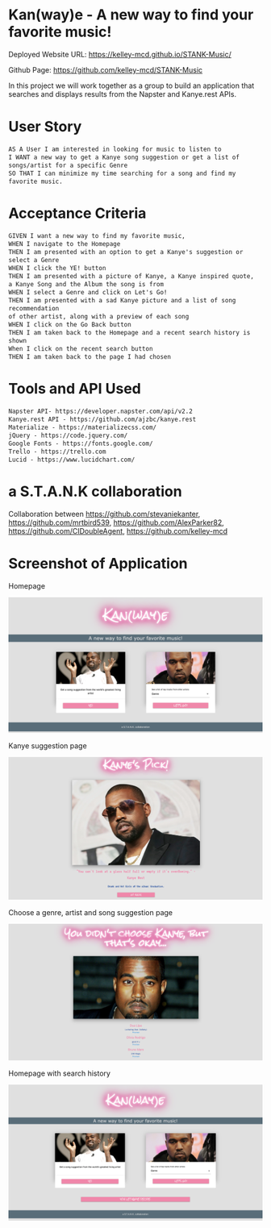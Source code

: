 # Kan(way)e - A new way to find your favorite music!

Deployed Website URL: https://kelley-mcd.github.io/STANK-Music/

Github Page: https://github.com/kelley-mcd/STANK-Music


In this project we will work together as a group to build an application that searches and displays results from the Napster and Kanye.rest APIs.

# User Story
```
AS A User I am interested in looking for music to listen to
I WANT a new way to get a Kanye song suggestion or get a list of songs/artist for a specific Genre
SO THAT I can minimize my time searching for a song and find my favorite music. 
```

# Acceptance Criteria
```
GIVEN I want a new way to find my favorite music,
WHEN I navigate to the Homepage
THEN I am presented with an option to get a Kanye's suggestion or select a Genre
WHEN I click the YE! button
THEN I am presented with a picture of Kanye, a Kanye inspired quote, 
a Kanye Song and the Album the song is from
WHEN I select a Genre and click on Let's Go!
THEN I am presented with a sad Kanye picture and a list of song recommendation 
of other artist, along with a preview of each song
WHEN I click on the Go Back button
THEN I am taken back to the Homepage and a recent search history is shown
When I click on the recent search button
THEN I am taken back to the page I had chosen 
```

# Tools and API Used
```
Napster API- https://developer.napster.com/api/v2.2
Kanye.rest API - https://github.com/ajzbc/kanye.rest
Materialize - https://materializecss.com/
jQuery - https://code.jquery.com/
Google Fonts - https://fonts.google.com/
Trello - https://trello.com
Lucid - https://www.lucidchart.com/
```

# a S.T.A.N.K collaboration

Collaboration between https://github.com/stevaniekanter, https://github.com/mrtbird539, https://github.com/AlexParker82, https://github.com/CIDoubleAgent, https://github.com/kelley-mcd

# Screenshot of Application

Homepage

![kan(way)e homepage](images/homepage.png)

Kanye suggestion page

![kanye's suggestion](images/kanye-suggestion.png)

Choose a genre, artist and song suggestion page

![genre suggestion](images/select-genre.png)

Homepage with search history

![homepage with search history](images/homepage-search-history.png)
